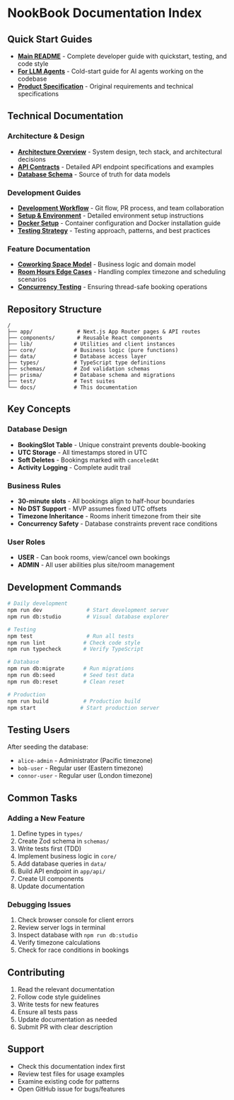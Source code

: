 # NookBook Documentation Index

## Quick Start Guides

- **[Main README](../README.md)** - Complete developer guide with quickstart, testing, and code style
- **[For LLM Agents](../LLM.md)** - Cold-start guide for AI agents working on the codebase
- **[Product Specification](../CLAUDE.md)** - Original requirements and technical specifications

## Technical Documentation

### Architecture & Design

- **[Architecture Overview](ARCHITECTURE.md)** - System design, tech stack, and architectural decisions
- **[API Contracts](API_CONTRACTS.md)** - Detailed API endpoint specifications and examples
- **[Database Schema](../prisma/schema.prisma)** - Source of truth for data models

### Development Guides

- **[Development Workflow](DEVELOPMENT_WORKFLOW.md)** - Git flow, PR process, and team collaboration
- **[Setup & Environment](SETUP_AND_ENVIRONMENT.md)** - Detailed environment setup instructions
- **[Docker Setup](DOCKER_SETUP.md)** - Container configuration and Docker installation guide
- **[Testing Strategy](TESTING_STRATEGY.md)** - Testing approach, patterns, and best practices

### Feature Documentation

- **[Coworking Space Model](COWORKING_SPACE_MODEL.md)** - Business logic and domain model
- **[Room Hours Edge Cases](ROOM_HOURS_EDGE_CASES.md)** - Handling complex timezone and scheduling scenarios
- **[Concurrency Testing](CONCURRENCY_TESTING.md)** - Ensuring thread-safe booking operations

## Repository Structure

```
/
├── app/              # Next.js App Router pages & API routes
├── components/       # Reusable React components
├── lib/             # Utilities and client instances
├── core/            # Business logic (pure functions)
├── data/            # Database access layer
├── types/           # TypeScript type definitions
├── schemas/         # Zod validation schemas
├── prisma/          # Database schema and migrations
├── test/            # Test suites
└── docs/            # This documentation
```

## Key Concepts

### Database Design

- **BookingSlot Table** - Unique constraint prevents double-booking
- **UTC Storage** - All timestamps stored in UTC
- **Soft Deletes** - Bookings marked with `canceledAt`
- **Activity Logging** - Complete audit trail

### Business Rules

- **30-minute slots** - All bookings align to half-hour boundaries
- **No DST Support** - MVP assumes fixed UTC offsets
- **Timezone Inheritance** - Rooms inherit timezone from their site
- **Concurrency Safety** - Database constraints prevent race conditions

### User Roles

- **USER** - Can book rooms, view/cancel own bookings
- **ADMIN** - All user abilities plus site/room management

## Development Commands

```bash
# Daily development
npm run dev              # Start development server
npm run db:studio        # Visual database explorer

# Testing
npm test                 # Run all tests
npm run lint            # Check code style
npm run typecheck       # Verify TypeScript

# Database
npm run db:migrate      # Run migrations
npm run db:seed         # Seed test data
npm run db:reset        # Clean reset

# Production
npm run build           # Production build
npm start              # Start production server
```

## Testing Users

After seeding the database:

- `alice-admin` - Administrator (Pacific timezone)
- `bob-user` - Regular user (Eastern timezone)
- `connor-user` - Regular user (London timezone)

## Common Tasks

### Adding a New Feature

1. Define types in `types/`
2. Create Zod schema in `schemas/`
3. Write tests first (TDD)
4. Implement business logic in `core/`
5. Add database queries in `data/`
6. Build API endpoint in `app/api/`
7. Create UI components
8. Update documentation

### Debugging Issues

1. Check browser console for client errors
2. Review server logs in terminal
3. Inspect database with `npm run db:studio`
4. Verify timezone calculations
5. Check for race conditions in bookings

## Contributing

1. Read the relevant documentation
2. Follow code style guidelines
3. Write tests for new features
4. Ensure all tests pass
5. Update documentation as needed
6. Submit PR with clear description

## Support

- Check this documentation index first
- Review test files for usage examples
- Examine existing code for patterns
- Open GitHub issue for bugs/features
